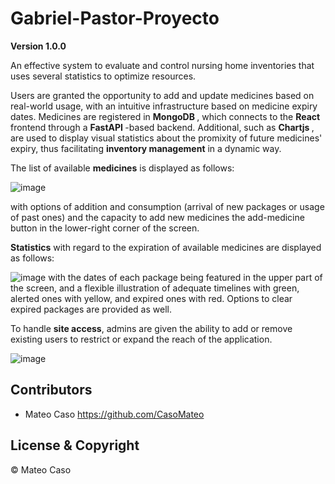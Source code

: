 # Gabriel-Pastor-Proyecto

**Version 1.0.0**

An effective system to evaluate and control nursing home inventories that uses several statistics to optimize resources.

Users are granted the opportunity to add and update medicines based on real-world usage, with an intuitive infrastructure based on medicine expiry dates.
Medicines are registered in <b> MongoDB </b>, which connects to the <b> React </b> frontend through a <b> FastAPI </b>-based backend. Additional, such as <b> Chartjs </b>, are used 
to display visual statistics about the promixity of future medicines' expiry, thus facilitating **inventory management** in a dynamic way. 

The list of available **medicines** is displayed as follows: 

![image](https://user-images.githubusercontent.com/67202211/178159722-05baaa76-a49b-4694-820f-24d07f3a7a30.png)

with options of addition and consumption (arrival of new packages or usage of past ones) and the capacity to 
add new medicines the add-medicine button in the lower-right corner of the screen. 

**Statistics** with regard to the expiration of available medicines are displayed as follows:

![image](https://user-images.githubusercontent.com/67202211/178160121-69db5879-bc7b-49f5-8bbe-a07406071004.png)
with the dates of each package being featured in the upper part of the screen, and a flexible illustration of 
adequate timelines with green, alerted ones with yellow, and expired ones with red. Options to clear expired packages are provided as well. 

To handle **site access**, admins are given the ability to add or remove existing users to restrict or expand the reach of the application. 

![image](https://user-images.githubusercontent.com/67202211/178168123-1ac45097-6857-4567-a92c-7f3b5e08c250.png)


## Contributors 

- Mateo Caso <https://github.com/CasoMateo>

## License & Copyright

© Mateo Caso
